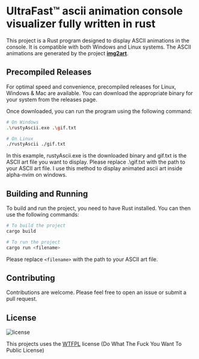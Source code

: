 # UltraFast™ ascii animation console visualizer fully written in rust
This project is a Rust program designed to display ASCII animations in the console. It is compatible with both Windows and Linux systems. The ASCII animations are generated by the project **[img2art](https://github.com/Asthestarsfalll/img2art)**.

## Precompiled Releases
For optimal speed and convenience, precompiled releases for Linux, Windows & Mac are available. You can download the appropriate binary for your system from the releases page.

Once downloaded, you can run the program using the following command:
```sh
# On Windows
.\rustyAscii.exe .\gif.txt

# On Linux
./rustyAscii ./gif.txt
```

In this example, rustyAscii.exe is the downloaded binary and gif.txt is the ASCII art file you want to display. Please replace .\gif.txt with the path to your ASCII art file.
I use this method to display animated ascii art inside alpha-nvim on windows.

## Building and Running
To build and run the project, you need to have Rust installed. You can then use the following commands:
```sh
# To build the project
cargo build

# To run the project
cargo run <filename>
```
Please replace `<filename>` with the path to your ASCII art file.

## Contributing
Contributions are welcome. Please feel free to open an issue or submit a pull request.

## License
![license](https://github.com/mfreiholz/Qt-Advanced-Docking-System/raw/master/license.png)

This projects uses the [WTFPL](http://www.wtfpl.net/) license (Do What The Fuck You Want To Public License)
